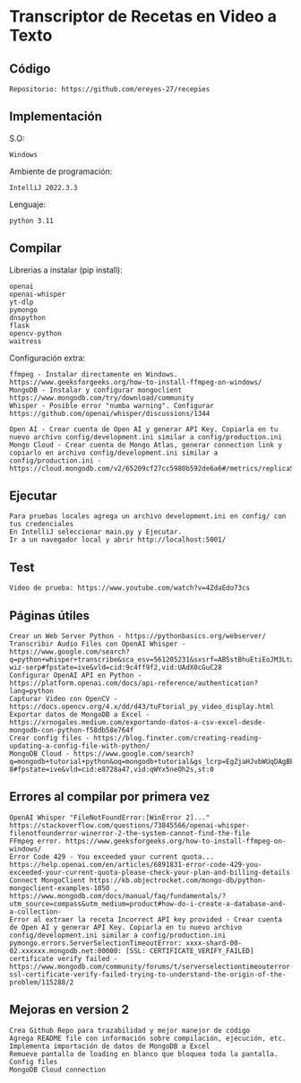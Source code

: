 # Transcriptor de Recetas en Video a Texto

## Código

    Repositorio: https://github.com/ereyes-27/recepies 

## Implementación

S.O: 

    Windows

Ambiente de programación:
    
    IntelliJ 2022.3.3

Lenguaje:

    python 3.11

## Compilar

Librerias a instalar (pip install):
    
    openai
    openai-whisper
    yt-dlp
    pymongo
    dnspython
    flask
    opencv-python
    waitress

Configuración extra:
    
    ffmpeg - Instalar directamente en Windows. https://www.geeksforgeeks.org/how-to-install-ffmpeg-on-windows/
    MongoDB - Instalar y configurar mongoclient https://www.mongodb.com/try/download/community 
    Whisper - Posible error "numba warning". Configurar https://github.com/openai/whisper/discussions/1344

    Open AI - Crear cuenta de Open AI y generar API Key. Copiarla en tu nuevo archivo config/development.ini similar a config/production.ini
    Mongo Cloud - Crear cuenta de Mongo Atlas, generar connection link y copiarlo en archivo config/development.ini similar a config/production.ini - https://cloud.mongodb.com/v2/65209cf27cc5980b592de6a6#/metrics/replicaSet/65209d839c0aa80fa83930a7/explorer/recetas/Recetas/find


## Ejecutar

    Para pruebas locales agrega un archivo development.ini en config/ con tus credenciales
    En IntelliJ seleccionar main.py y Ejecutar.
    Ir a un navegador local y abrir http://localhost:5001/

## Test

    Video de prueba: https://www.youtube.com/watch?v=4ZdaEdo73cs 

## Páginas útiles

    Crear un Web Server Python - https://pythonbasics.org/webserver/
    Transcribir Audio Files con OpenAI Whisper - https://www.google.com/search?q=python+whisper+transcribe&sca_esv=561205231&sxsrf=AB5stBhuEtiEoJM3LtzduJH9XT44xlNBdA%3A1693367620437&ei=RL3uZMenGtDPkPIP5KSgsAo&oq=python+whisper+t&gs_lp=Egxnd3Mtd2l6LXNlcnAiEHB5dGhvbiB3aGlzcGVyIHQqAggAMgUQABiABDIFEAAYgAQyBRAAGIAEMgYQABgWGB4yBhAAGBYYHjIGEAAYFhgeMgYQABgWGB4yBhAAGBYYHjIGEAAYFhgeMgYQABgWGB5I6TlQxRNY2DJwA3gAkAEAmAFuoAHgDaoBBDE2LjS4AQPIAQD4AQHCAgoQABhHGNYEGLADwgIHECMYsQIYJ8ICCBAAGIoFGJECwgIHEAAYigUYQ8ICChAAGIAEGAoYywHCAgoQLhiABBgKGMsBwgIJEAAYigUYChhDwgIEECMYJ8ICCBAAGIAEGMsBwgIIEAAYigUYhgPCAgUQIRigAeIDBBgAIEGIBgGQBgg&sclient=gws-wiz-serp#fpstate=ive&vld=cid:9c4ff9f2,vid:UAdX0cGuC28
    Configurar OpenAI API en Python - https://platform.openai.com/docs/api-reference/authentication?lang=python
    Capturar Video con OpenCV - https://docs.opencv.org/4.x/dd/d43/tuFtorial_py_video_display.html
    Exportar datos de MongoDB a Excel - https://xrnogales.medium.com/exportando-datos-a-csv-excel-desde-mongodb-con-python-f58db58e764f 
    Crear config files - https://blog.finxter.com/creating-reading-updating-a-config-file-with-python/
    MongoDB Cloud - https://www.google.com/search?q=mongodb+tutorial+python&oq=mongodb+tutorial&gs_lcrp=EgZjaHJvbWUqDAgBEAAYFBiHAhiABDIJCAAQRRg5GIAEMgwIARAAGBQYhwIYgAQyBwgCEAAYgAQyBwgDEAAYgAQyBwgEEAAYgAQyBwgFEAAYgAQyBwgGEAAYgAQyBwgHEAAYgAQyBwgIEAAYgAQyBwgJEAAYgATSAQg2ODkxajBqN6gCALACAA&sourceid=chrome&ie=UTF-8#fpstate=ive&vld=cid:e8728a47,vid:qWYx5neOh2s,st:0

## Errores al compilar por primera vez

    OpenAI Whisper "FileNotFoundError:[WinError 2]..." https://stackoverflow.com/questions/73845566/openai-whisper-filenotfounderror-winerror-2-the-system-cannot-find-the-file
    FFmpeg error. https://www.geeksforgeeks.org/how-to-install-ffmpeg-on-windows/
    Error Code 429 - You exceeded your current quota... https://help.openai.com/en/articles/6891831-error-code-429-you-exceeded-your-current-quota-please-check-your-plan-and-billing-details
    Connect MongoClient https://kb.objectrocket.com/mongo-db/python-mongoclient-examples-1050 , https://www.mongodb.com/docs/manual/faq/fundamentals/?utm_source=compass&utm_medium=product#how-do-i-create-a-database-and-a-collection-
    Error al extraer la receta Incorrect API key provided - Crear cuenta de Open AI y generar API Key. Copiarla en tu nuevo archivo config/development.ini similar a config/production.ini
    pymongo.errors.ServerSelectionTimeoutError: xxxx-shard-00-02.xxxxxx.mongodb.net:00000: [SSL: CERTIFICATE_VERIFY_FAILED] certificate verify failed -  https://www.mongodb.com/community/forums/t/serverselectiontimeouterror-ssl-certificate-verify-failed-trying-to-understand-the-origin-of-the-problem/115288/2
## Mejoras en version 2
    
    Crea Github Repo para trazabilidad y mejor manejor de código
    Agrega README file con información sobre compilación, ejecución, etc.
    Implementa importación de datos de MongoDB a Excel
    Remueve pantalla de loading en blanco que bloquea toda la pantalla.
    Config files
    MongoDB Cloud connection
